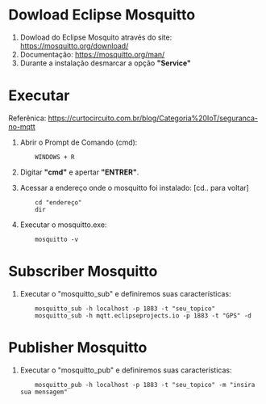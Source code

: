 # Dowload Eclipse Mosquitto
1. Dowload do Eclipse Mosquito através do site: https://mosquitto.org/download/
2. Documentação: https://mosquitto.org/man/
3. Durante a instalação desmarcar a opção **"Service"**

# Executar
Referênica: https://curtocircuito.com.br/blog/Categoria%20IoT/seguranca-no-mqtt
1. Abrir o Prompt de Comando (cmd):

           WINDOWS + R
2. Digitar **"cmd"** e apertar **"ENTRER"**.
3. Acessar a endereço onde o mosquitto foi instalado: [cd.. para voltar]

           cd "endereço"
           dir

4. Executar o mosquitto.exe:

           mosquitto -v

# Subscriber Mosquitto
1. Executar o "mosquitto_sub" e definiremos suas características:

           mosquitto_sub -h localhost -p 1883 -t "seu_topico"
           mosquitto_sub -h mqtt.eclipseprojects.io -p 1883 -t "GPS" -d   

# Publisher Mosquitto
1. Executar o "mosquitto_pub" e definiremos suas características:

           mosquitto_pub -h localhost -p 1883 -t "seu_topico" -m "insira sua mensagem"
